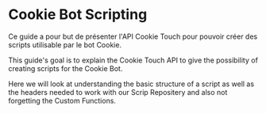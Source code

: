 # Cookie Bot Scripting

Ce guide a pour but de présenter l'API Cookie Touch pour pouvoir créer des scripts utilisable par le bot Cookie.

This guide's goal is to explain the Cookie Touch API to give the possibility of creating scripts for the Cookie Bot.

Here we will look at understanding the basic structure of a script as well as the headers needed to work with our Scrip Repositery and also not forgetting the Custom Functions. 


